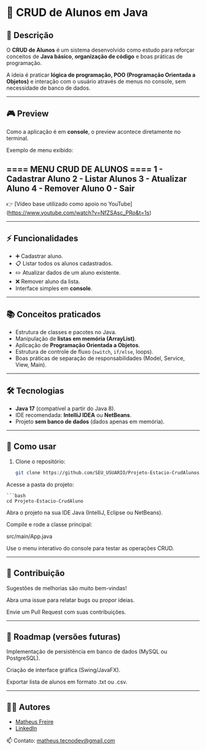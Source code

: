 # 🧩 CRUD de Alunos em Java

## 📖 Descrição

O **CRUD de Alunos** é um sistema desenvolvido como estudo para reforçar conceitos de **Java básico**, **organização de código** e boas práticas de programação.  

A ideia é praticar **lógica de programação, POO (Programação Orientada a Objetos)** e interação com o usuário através de menus no console, sem necessidade de banco de dados.

---

## 🎮 Preview

Como a aplicação é em **console**, o preview acontece diretamente no terminal.  

Exemplo de menu exibido:  

==== MENU CRUD DE ALUNOS ====
1 - Cadastrar Aluno
2 - Listar Alunos
3 - Atualizar Aluno
4 - Remover Aluno
0 - Sair
---

👉 [Vídeo base utilizado como apoio no YouTube] (https://www.youtube.com/watch?v=NfZSAsc_PRo&t=1s)  

---

## ⚡ Funcionalidades

- ➕ Cadastrar aluno.  
- 📋 Listar todos os alunos cadastrados.  
- ✏️ Atualizar dados de um aluno existente.  
- ❌ Remover aluno da lista.  
- Interface simples em **console**.  

---

## 📚 Conceitos praticados

- Estrutura de classes e pacotes no Java.  
- Manipulação de **listas em memória (ArrayList)**.  
- Aplicação de **Programação Orientada a Objetos**.  
- Estrutura de controle de fluxo (`switch`, `if/else`, loops).  
- Boas práticas de separação de responsabilidades (Model, Service, View, Main).  

---

## 🛠️ Tecnologias

- **Java 17** (compatível a partir do Java 8).  
- IDE recomendada: **IntelliJ IDEA** ou **NetBeans**.  
- Projeto **sem banco de dados** (dados apenas em memória).  

---

## 🚀 Como usar

1. Clone o repositório:
   
	```bash	 
	git clone https://github.com/SEU_USUARIO/Projeto-Estacio-CrudAlunos.git
   
Acesse a pasta do projeto:
	
	```bash	
	cd Projeto-Estacio-CrudAluno

Abra o projeto na sua IDE Java (IntelliJ, Eclipse ou NetBeans).

Compile e rode a classe principal:

src/main/App.java

Use o menu interativo do console para testar as operações CRUD.

---

## 🤝 Contribuição
Sugestões de melhorias são muito bem-vindas!

Abra uma issue para relatar bugs ou propor ideias.

Envie um Pull Request com suas contribuições.

---

## 📌 Roadmap (versões futuras)
Implementação de persistência em banco de dados (MySQL ou PostgreSQL).

Criação de interface gráfica (Swing/JavaFX).

Exportar lista de alunos em formato .txt ou .csv.

---

## 👨‍💻 Autores

- [Matheus Freire](https://github.com/Matheus-TecDev)  
- [LinkedIn](https://www.linkedin.com/in/matheus-freire-martins-da-costa-318622376/)
  
📫 Contato: matheus.tecnodev@gmail.com
